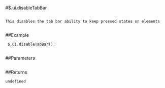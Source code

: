 #$.ui.disableTabBar

```

This disables the tab bar ability to keep pressed states on elements
 
```

##Example

```
 $.ui.disableTabBar();
 
```


##Parameters

```

```

##Returns

```
undefined
```

